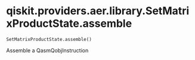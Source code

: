 # qiskit.providers.aer.library.SetMatrixProductState.assemble

`SetMatrixProductState.assemble()`

Assemble a QasmQobjInstruction
